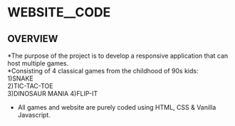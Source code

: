 # WEBSITE__CODE

## OVERVIEW
*The purpose of the project is to develop a responsive application that can host multiple games.</br>
*Consisting of 4 classical games from the childhood of 90s kids:</br>
                                                                1)SNAKE</br>
                                                                2)TIC-TAC-TOE</br>
                                                                3)DINOSAUR MANIA</r>
                                                                4)FLIP-IT </br>
* All games and website are purely coded using  HTML, CSS & Vanilla Javascript.                                                              
                                                                
                                                                
                                                             
                                                             
                                                              
    
